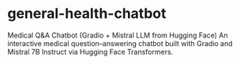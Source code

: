 # general-health-chatbot
Medical Q&amp;A Chatbot (Gradio + Mistral LLM from Hugging Face) An interactive medical question–answering chatbot built with Gradio and Mistral 7B Instruct via Hugging Face Transformers.
